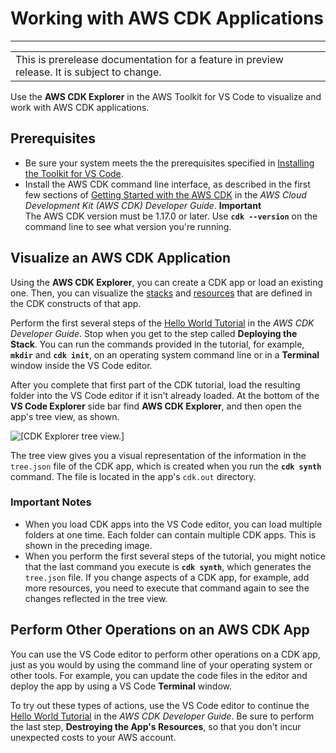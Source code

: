 # Working with AWS CDK Applications<a name="aws-cdk-apps"></a>


****  

|  | 
| --- |
| This is prerelease documentation for a feature in preview release\. It is subject to change\. | 

Use the **AWS CDK Explorer** in the AWS Toolkit for VS Code to visualize and work with AWS CDK applications\.

## Prerequisites<a name="aws-cdk-apps-prereq"></a>
+ Be sure your system meets the the prerequisites specified in [Installing the Toolkit for VS Code](setup-toolkit.md#setup-prereq)\.
+ Install the AWS CDK command line interface, as described in the first few sections of [Getting Started with the AWS CDK](https://docs.aws.amazon.com/cdk/latest/guide/getting_started.html) in the *AWS Cloud Development Kit \(AWS CDK\) Developer Guide*\.
**Important**  
The AWS CDK version must be 1\.17\.0 or later\. Use **`cdk --version`** on the command line to see what version you're running\.

## Visualize an AWS CDK Application<a name="aws-cdk-apps-visualize"></a>

Using the **AWS CDK Explorer**, you can create a CDK app or load an existing one\. Then, you can visualize the [stacks](https://docs.aws.amazon.com/cdk/latest/guide/stacks.html) and [resources](https://docs.aws.amazon.com/cdk/latest/guide/resources.html) that are defined in the CDK constructs of that app\.

Perform the first several steps of the [Hello World Tutorial](https://docs.aws.amazon.com/cdk/latest/guide/getting_started.html#hello_world_tutorial) in the *AWS CDK Developer Guide*\. Stop when you get to the step called **Deploying the Stack**\. You can run the commands provided in the tutorial, for example, **`mkdir`** and **`cdk init`**, on an operating system command line or in a **Terminal** window inside the VS Code editor\.

After you complete that first part of the CDK tutorial, load the resulting folder into the VS Code editor if it isn't already loaded\. At the bottom of the **VS Code Explorer** side bar find **AWS CDK Explorer**, and then open the app's tree view, as shown\.

![\[CDK Explorer tree view.\]](http://docs.aws.amazon.com/toolkit-for-vscode/latest/userguide/images/cdk-tree-view.png)

The tree view gives you a visual representation of the information in the `tree.json` file of the CDK app, which is created when you run the **`cdk synth`** command\. The file is located in the app's `cdk.out` directory\.

### Important Notes<a name="w6aac11c11c15c13c13"></a>
+ When you load CDK apps into the VS Code editor, you can load multiple folders at one time\. Each folder can contain multiple CDK apps\. This is shown in the preceding image\.
+ When you perform the first several steps of the tutorial, you might notice that the last command you execute is **`cdk synth`**, which generates the `tree.json` file\. If you change aspects of a CDK app, for example, add more resources, you need to execute that command again to see the changes reflected in the tree view\.

## Perform Other Operations on an AWS CDK App<a name="aws-cdk-apps-other-tasks"></a>

You can use the VS Code editor to perform other operations on a CDK app, just as you would by using the command line of your operating system or other tools\. For example, you can update the code files in the editor and deploy the app by using a VS Code **Terminal** window\.

To try out these types of actions, use the VS Code editor to continue the [Hello World Tutorial](https://docs.aws.amazon.com/cdk/latest/guide/getting_started.html#hello_world_tutorial) in the *AWS CDK Developer Guide*\. Be sure to perform the last step, **Destroying the App's Resources**, so that you don't incur unexpected costs to your AWS account\.